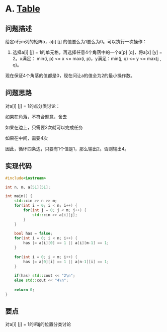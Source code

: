 # A. [Table](https://codeforces.com/problemset/problem/359/A)

## 问题描述

给定n行m列的矩阵a，a[i] [j] 的值要么为1要么为0。可以执行一次操作：

1. 选择a[i] [j] = 1的单元格，再选择任意4个角落中的一个a[p] [q]，将a[x] [y] = 2。x满足：  min(i, p) <= x <= max(i, p)，y满足：min(j, q) <= y <= max(j , q)。



现在保证4个角落的值都是0，现在问让a的值全为2的最小操作数。



## 问题思路

对a[i] [j] = 1的点分类讨论：



如果在角落，不符合题意，舍去

如果在边上，只需要2次就可以完成任务

如果在中间，需要4次



因此，循环四条边，只要有1个值是1，那么输出2。否则输出4。



## 实现代码

```c++
#include<iostream>

int n, m, a[51][51];

int main() {
	std::cin >> n >> m;
	for(int i = 0; i < n; i++) {
		for(int j = 0; j < m; j++) {
			std::cin >> a[i][j];
		}
	}
	
	bool has = false;
	for(int i = 0; i < n; i++) {
		has |= a[i][0] == 1 || a[i][m-1] == 1;
	}
	
	for(int i = 0; i < m; i++) {
		has |= a[0][i] == 1 || a[n-1][i] == 1;
	}
	
	if(has) std::cout << "2\n";
	else std::cout << "4\n";
	
	return 0;
}
```



## 要点

对a[i] [j] = 1的i和j的位置分类讨论